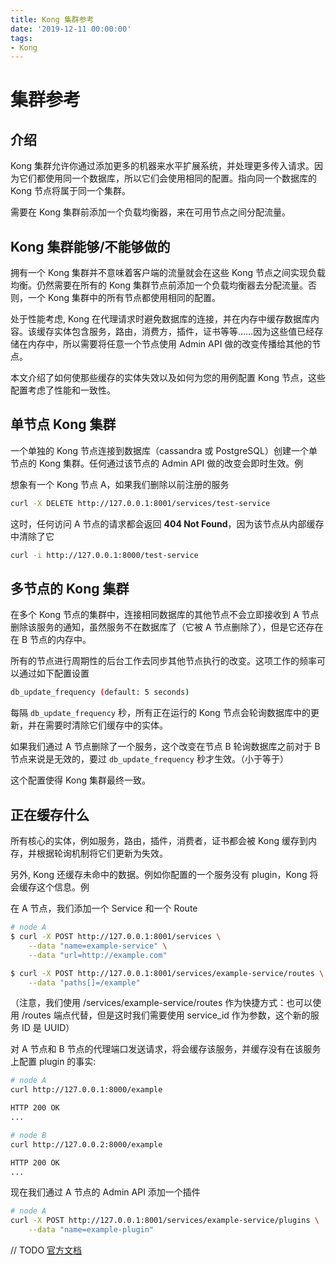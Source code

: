 ```yaml
---
title: Kong 集群参考
date: '2019-12-11 00:00:00'
tags:
- Kong
---
```

# 集群参考

## 介绍

Kong 集群允许你通过添加更多的机器来水平扩展系统，并处理更多传入请求。因为它们都使用同一个数据库，所以它们会使用相同的配置。指向同一个数据库的 Kong 节点将属于同一个集群。

需要在 Kong 集群前添加一个负载均衡器，来在可用节点之间分配流量。

## Kong 集群能够/不能够做的
拥有一个 Kong 集群并不意味着客户端的流量就会在这些 Kong 节点之间实现负载均衡。仍然需要在所有的 Kong 集群节点前添加一个负载均衡器去分配流量。否则，一个 Kong 集群中的所有节点都使用相同的配置。

处于性能考虑, Kong 在代理请求时避免数据库的连接，并在内存中缓存数据库内容。该缓存实体包含服务，路由，消费方，插件，证书等等……因为这些值已经存储在内存中，所以需要将任意一个节点使用 Admin API 做的改变传播给其他的节点。

本文介绍了如何使那些缓存的实体失效以及如何为您的用例配置 Kong 节点，这些配置考虑了性能和一致性。

## 单节点 Kong 集群

一个单独的 Kong 节点连接到数据库（cassandra 或 PostgreSQL）创建一个单节点的 Kong 集群。任何通过该节点的 Admin API 做的改变会即时生效。例

想象有一个 Kong 节点 A，如果我们删除以前注册的服务
```bash
curl -X DELETE http://127.0.0.1:8001/services/test-service
```
这时，任何访问 A 节点的请求都会返回 **404 Not Found**，因为该节点从内部缓存中清除了它
```bash
curl -i http://127.0.0.1:8000/test-service
```

## 多节点的 Kong 集群

在多个 Kong 节点的集群中，连接相同数据库的其他节点不会立即接收到 A 节点删除该服务的通知，虽然服务不在数据库了（它被 A 节点删除了），但是它还存在在 B 节点的内存中。

所有的节点进行周期性的后台工作去同步其他节点执行的改变。这项工作的频率可以通过如下配置设置

```bash
db_update_frequency (default: 5 seconds)
```

每隔 `db_update_frequency` 秒，所有正在运行的 Kong 节点会轮询数据库中的更新，并在需要时清除它们缓存中的实体。

如果我们通过 A 节点删除了一个服务，这个改变在节点 B 轮询数据库之前对于 B 节点来说是无效的，要过 `db_update_frequency` 秒才生效。（小于等于）

这个配置使得 Kong 集群最终一致。

## 正在缓存什么

所有核心的实体，例如服务，路由，插件，消费者，证书都会被 Kong 缓存到内存，并根据轮询机制将它们更新为失效。

另外, Kong 还缓存未命中的数据。例如你配置的一个服务没有 plugin，Kong 将会缓存这个信息。例

在 A 节点，我们添加一个 Service 和一个 Route
```bash
# node A
$ curl -X POST http://127.0.0.1:8001/services \
    --data "name=example-service" \
    --data "url=http://example.com"

$ curl -X POST http://127.0.0.1:8001/services/example-service/routes \
    --data "paths[]=/example"
```

（注意，我们使用 /services/example-service/routes 作为快捷方式：也可以使用 /routes 端点代替，但是这时我们需要使用 service_id 作为参数，这个新的服务 ID 是 UUID）

对 A 节点和 B 节点的代理端口发送请求，将会缓存该服务，并缓存没有在该服务上配置 plugin 的事实: 
```bash
# node A
curl http://127.0.0.1:8000/example

HTTP 200 OK
...
```

```bash
# node B
curl http://127.0.0.2:8000/example

HTTP 200 OK
...
```

现在我们通过 A 节点的 Admin API 添加一个插件
```bash
# node A
curl -X POST http://127.0.0.1:8001/services/example-service/plugins \
    --data "name=example-plugin"
```
// TODO [官方文档](https://docs.konghq.com/1.4.x/clustering/#what-is-being-cached)
